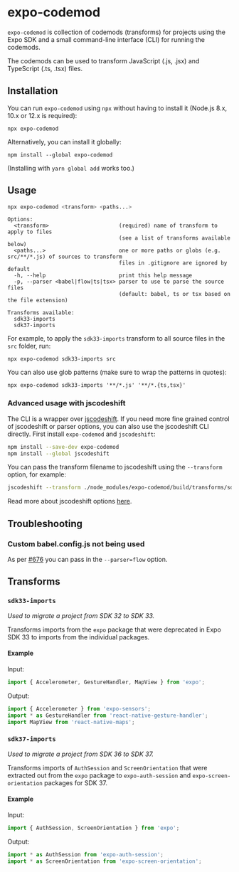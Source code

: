 # expo-codemod

`expo-codemod` is collection of codemods (transforms) for projects using the Expo SDK and a small command-line interface (CLI) for running the codemods.

The codemods can be used to transform JavaScript (.js, .jsx) and TypeScript (.ts, .tsx) files.

## Installation

You can run `expo-codemod` using `npx` without having to install it (Node.js 8.x, 10.x or 12.x is required):

```
npx expo-codemod
```

Alternatively, you can install it globally:

```
npm install --global expo-codemod
```

(Installing with `yarn global add` works too.)

## Usage

```sh
npx expo-codemod <transform> <paths...>
```

```
Options:
  <transform>                      (required) name of transform to apply to files
                                   (see a list of transforms available below)
  <paths...>                       one or more paths or globs (e.g. src/**/*.js) of sources to transform
                                   files in .gitignore are ignored by default
  -h, --help                       print this help message
  -p, --parser <babel|flow|ts|tsx> parser to use to parse the source files
                                   (default: babel, ts or tsx based on the file extension)

Transforms available:
  sdk33-imports
  sdk37-imports
```

For example, to apply the `sdk33-imports` transform to all source files in the `src` folder, run:

```
npx expo-codemod sdk33-imports src
```

You can also use glob patterns (make sure to wrap the patterns in quotes):

```
npx expo-codemod sdk33-imports '**/*.js' '**/*.{ts,tsx}'
```

### Advanced usage with jscodeshift

The CLI is a wrapper over [jscodeshift](https://github.com/facebook/jscodeshift). If you need more fine grained control of jscodeshift or parser options, you can also use the jscodeshift CLI directly. First install `expo-codemod` and `jscodeshift`:

```sh
npm install --save-dev expo-codemod
npm install --global jscodeshift
```

You can pass the transform filename to jscodeshift using the `--transform` option, for example:

```sh
jscodeshift --transform ./node_modules/expo-codemod/build/transforms/sdk33-imports.js --no-babel --ignore-config .gitignore .
```

Read more about jscodeshift options [here](https://github.com/facebook/jscodeshift#usage-cli).

## Troubleshooting

### Custom babel.config.js not being used

As per [#676](https://github.com/expo/expo-cli/issues/676#issuecomment-505793327) you can pass in the `--parser=flow` option.

## Transforms

### `sdk33-imports`

_Used to migrate a project from SDK 32 to SDK 33._

Transforms imports from the `expo` package that were deprecated in Expo SDK 33 to imports from the individual packages.

#### Example

Input:

```js
import { Accelerometer, GestureHandler, MapView } from 'expo';
```

Output:

```js
import { Accelerometer } from 'expo-sensors';
import * as GestureHandler from 'react-native-gesture-handler';
import MapView from 'react-native-maps';
```

### `sdk37-imports`

_Used to migrate a project from SDK 36 to SDK 37._

Transforms imports of `AuthSession` and `ScreenOrientation` that were extracted out from the `expo` package to `expo-auth-session` and `expo-screen-orientation` packages for SDK 37.

#### Example

Input:

```js
import { AuthSession, ScreenOrientation } from 'expo';
```

Output:

```js
import * as AuthSession from 'expo-auth-session';
import * as ScreenOrientation from 'expo-screen-orientation';
```
